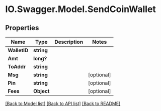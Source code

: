 # IO.Swagger.Model.SendCoinWallet
## Properties

Name | Type | Description | Notes
------------ | ------------- | ------------- | -------------
**WalletID** | **string** |  | 
**Amt** | **long?** |  | 
**ToAddr** | **string** |  | 
**Msg** | **string** |  | [optional] 
**Pin** | **string** |  | [optional] 
**Fees** | **Object** |  | [optional] 

[[Back to Model list]](../README.md#documentation-for-models) [[Back to API list]](../README.md#documentation-for-api-endpoints) [[Back to README]](../README.md)

